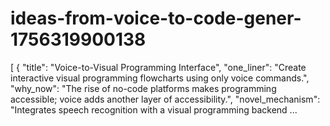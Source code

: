# ideas-from-voice-to-code-gener-1756319900138
[ { "title": "Voice-to-Visual Programming Interface", "one_liner": "Create interactive visual programming flowcharts using only voice commands.", "why_now": "The rise of no-code platforms makes programming accessible; voice adds another layer of accessibility.", "novel_mechanism": "Integrates speech recognition with a visual programming backend ...
